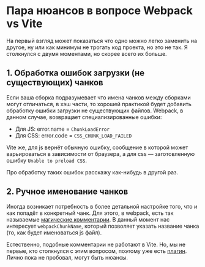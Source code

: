 # Пара нюансов в вопросе Webpack vs Vite

На первый взгляд может показаться что одно можно легко заменить на другое, ну или как минимум не трогать код проекта, но это не так. Я столкнулся с двумя моментами, но скорее всего их больше.

## 1. Обработка ошибок загрузки (не существующих) чанков

Если ваша сборка подразумевает что имена чанков между сборками могут отличаться, в хэш части, то хорошей практикой будет добавить обработку ошибки загрузки не существующих файлов. Webpack, в данном случае, возвращает специализированные ошибки:

* Для JS: error.name = `ChunkLoadError`
* Для CSS: error.code = `CSS_CHUNK_LOAD_FAILED`

Vite же, для js вернёт обычную ошибку, сообщение в которой может варьироваться в зависимости от браузера, а для css — заготовленную ошибку `Unable to preload CSS`.

Про обработку таких ошибок расскажу как-нибудь в другой раз.

## 2. Ручное именование чанков

Иногда возникает потребность в более детальной настройке того, что и как попадёт в конкретный чанк. Для этого, в webpack, есть так называемые [магические комментарии](https://webpack.js.org/api/module-methods/#magic-comments). В данный момент нас интересует `webpackChunkName`, который позволяет указать название чанка (то, как будет именоваться js файл).

Естественно, подобные комментарии не работают в Vite. Но, мы не первые, кто столкнулся с этим вопросом, поэтому уже есть [плагин](https://www.npmjs.com/package/vite-plugin-webpackchunkname). Лично пока не пробовал, могут быть нюансы.
